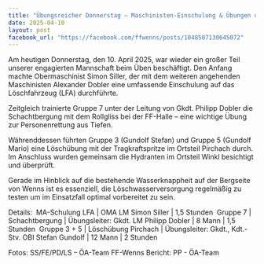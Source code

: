 ```yaml
---
title: "Übungsreicher Donnerstag – Maschinisten-Einschulung & Übungen der Gruppen 7, 3 und 5"
date: 2025-04-10
layout: post
facebook_url: "https://facebook.com/ffwenns/posts/1048507130645072"
---
```


Am heutigen Donnerstag, den 10. April 2025, war wieder ein großer Teil unserer engagierten Mannschaft beim Üben beschäftigt. Den Anfang machte Obermaschinist Simon Siller, der mit dem weiteren angehenden Maschinisten Alexander Dobler eine umfassende Einschulung auf das Löschfahrzeug (LFA) durchführte. 

Zeitgleich trainierte Gruppe 7 unter der Leitung von Gkdt. Philipp Dobler die Schachtbergung mit dem Rollgliss bei der FF-Halle – eine wichtige Übung zur Personenrettung aus Tiefen. ️

Währenddessen führten Gruppe 3 (Gundolf Stefan) und Gruppe 5 (Gundolf Mario) eine Löschübung mit der Tragkraftspritze im Ortsteil Pirchach durch. Im Anschluss wurden gemeinsam die Hydranten im Ortsteil Winkl besichtigt und überprüft. 

Gerade im Hinblick auf die bestehende Wasserknappheit auf der Bergseite von Wenns ist es essenziell, die Löschwasserversorgung regelmäßig zu testen um im Einsatzfall optimal vorbereitet zu sein. 

Details:
️ MA-Schulung LFA | OMA LM Simon Siller | 1,5 Stunden
️ Gruppe 7 | Schachtbergung | Übungsleiter: Gkdt. LM Philipp Dobler | 8 Mann | 1,5 Stunden
️ Gruppe 3 + 5 | Löschübung Pirchach | Übungsleiter: Gkdt., Kdt.-Stv. OBI Stefan Gundolf | 12 Mann | 2 Stunden

 Fotos: SS/FE/PD/LS – ÖA-Team FF-Wenns
 Bericht: PP - ÖA-Team